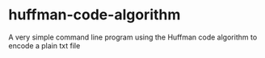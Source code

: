 # huffman-code-algorithm

A very simple command line program using the Huffman code algorithm to encode a plain txt file
